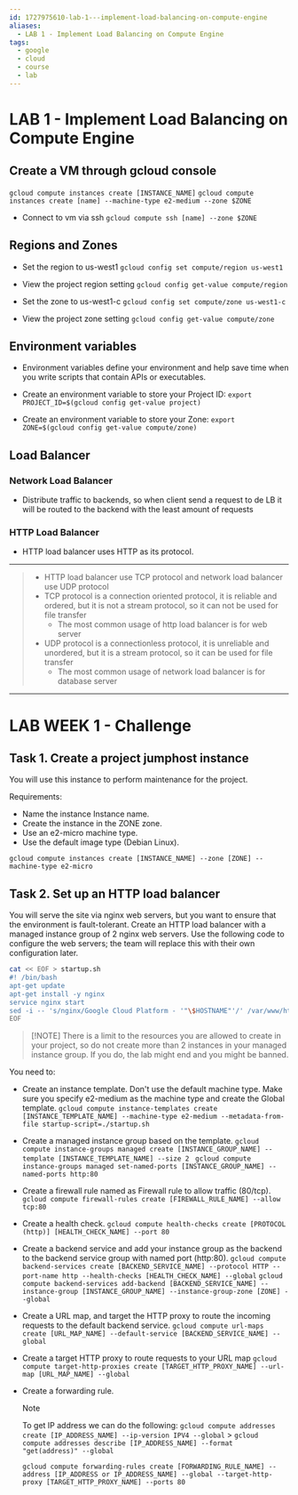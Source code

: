 ```yaml
---
id: 1727975610-lab-1---implement-load-balancing-on-compute-engine
aliases:
  - LAB 1 - Implement Load Balancing on Compute Engine
tags:
  - google
  - cloud
  - course
  - lab
---
```


# LAB 1 - Implement Load Balancing on Compute Engine

## Create a VM through gcloud console

`gcloud compute instances create [INSTANCE_NAME]`
`gcloud compute instances create [name] --machine-type e2-medium --zone $ZONE`

- Connect to vm via ssh
  `gcloud compute ssh [name] --zone $ZONE`

## Regions and Zones

- Set the region to us-west1
  `gcloud config set compute/region us-west1`

- View the project region setting
  `gcloud config get-value compute/region`

- Set the zone to us-west1-c
  `gcloud config set compute/zone us-west1-c`

- View the project zone setting
  `gcloud config get-value compute/zone`

## Environment variables

- Environment variables define your environment and help save time when you write scripts that contain APIs or executables.

- Create an environment variable to store your Project ID:
  `export PROJECT_ID=$(gcloud config get-value project)`

- Create an environment variable to store your Zone:
  `export ZONE=$(gcloud config get-value compute/zone)`

## Load Balancer

### Network Load Balancer

- Distribute traffic to backends, so when client send a request to de LB it will be routed to the backend with the least amount of requests

### HTTP Load Balancer

- HTTP load balancer uses HTTP as its protocol.

---

> - HTTP load balancer use TCP protocol and network load balancer use UDP protocol
> - TCP protocol is a connection oriented protocol, it is reliable and ordered, but it is not a stream protocol, so it can not be used for file transfer
>   - The most common usage of http load balancer is for web server
> - UDP protocol is a connectionless protocol, it is unreliable and unordered, but it is a stream protocol, so it can be used for file transfer
>   - The most common usage of network load balancer is for database server

---

# LAB WEEK 1 - Challenge

## Task 1. Create a project jumphost instance

You will use this instance to perform maintenance for the project.

Requirements:

- Name the instance Instance name.
- Create the instance in the ZONE zone.
- Use an e2-micro machine type.
- Use the default image type (Debian Linux).

`gcloud compute instances create [INSTANCE_NAME] --zone [ZONE] --machine-type e2-micro`

## Task 2. Set up an HTTP load balancer

You will serve the site via nginx web servers, but you want to ensure that the environment is fault-tolerant. Create an HTTP load balancer with a managed instance group of 2 nginx web servers. Use the following code to configure the web servers; the team will replace this with their own configuration later.

```bash
cat << EOF > startup.sh
#! /bin/bash
apt-get update
apt-get install -y nginx
service nginx start
sed -i -- 's/nginx/Google Cloud Platform - '"\$HOSTNAME"'/' /var/www/html/index.nginx-debian.html
EOF
```

> [!NOTE] There is a limit to the resources you are allowed to create in your project, so do not create more than 2 instances in your managed instance group. If you do, the lab might end and you might be banned.

You need to:

- Create an instance template. Don't use the default machine type. Make sure you specify e2-medium as the machine type and create the Global template.
  `gcloud compute instance-templates create [INSTANCE_TEMPLATE_NAME] --machine-type e2-medium --metadata-from-file startup-script=./startup.sh`

- Create a managed instance group based on the template.
  `gcloud compute instance-groups managed create [INSTANCE_GROUP_NAME] --template [INSTANCE_TEMPLATE_NAME] --size 2 `
  `gcloud compute instance-groups managed set-named-ports [INSTANCE_GROUP_NAME] --named-ports http:80`

- Create a firewall rule named as Firewall rule to allow traffic (80/tcp).
  `gcloud compute firewall-rules create [FIREWALL_RULE_NAME] --allow tcp:80`

- Create a health check.
  `gcloud compute health-checks create [PROTOCOL (http)] [HEALTH_CHECK_NAME] --port 80`

- Create a backend service and add your instance group as the backend to the backend service group with named port (http:80).
  `gcloud compute backend-services create [BACKEND_SERVICE_NAME] --protocol HTTP --port-name http --health-checks [HEALTH_CHECK_NAME] --global`
  `gcloud compute backend-services add-backend [BACKEND_SERVICE_NAME] --instance-group [INSTANCE_GROUP_NAME] --instance-group-zone [ZONE] --global`

- Create a URL map, and target the HTTP proxy to route the incoming requests to the default backend service.
  `gcloud compute url-maps create [URL_MAP_NAME] --default-service [BACKEND_SERVICE_NAME] --global`

- Create a target HTTP proxy to route requests to your URL map
  `gcloud compute target-http-proxies create [TARGET_HTTP_PROXY_NAME] --url-map [URL_MAP_NAME] --global`

- Create a forwarding rule.

  > [!NOTE]
  > To get IP address we can do the following:
  > `gcloud compute addresses create [IP_ADDRESS_NAME] --ip-version IPV4 --global` > `gcloud compute addresses describe [IP_ADDRESS_NAME] --format "get(address)" --global`

  `gcloud compute forwarding-rules create [FORWARDING_RULE_NAME] --address [IP_ADDRESS or IP_ADDRESS_NAME] --global --target-http-proxy [TARGET_HTTP_PROXY_NAME] --ports 80`
